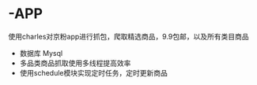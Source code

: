# -APP
使用charles对京粉app进行抓包，爬取精选商品，9.9包邮，以及所有类目商品

- 数据库 Mysql
- 多品类商品抓取使用多线程提高效率
- 使用schedule模块实现定时任务，定时更新商品
